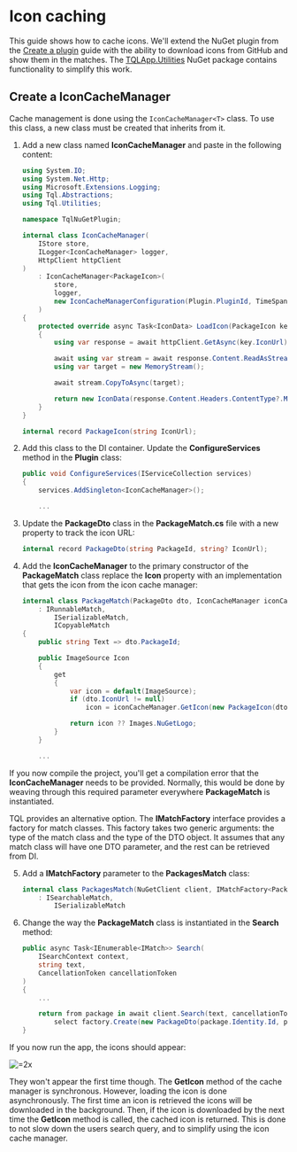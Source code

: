 # Icon caching

This guide shows how to cache icons. We'll extend the NuGet plugin from the
[Create a plugin](Create-a-plugin.md) guide with the ability to download icons
from GitHub and show them in the matches. The
[TQLApp.Utilities](https://www.nuget.org/packages/TQLApp.Utilities) NuGet
package contains functionality to simplify this work.

## Create a IconCacheManager

Cache management is done using the `IconCacheManager<T>` class. To use this
class, a new class must be created that inherits from it.

1. Add a new class named **IconCacheManager** and paste in the following
   content:

   ```cs
   using System.IO;
   using System.Net.Http;
   using Microsoft.Extensions.Logging;
   using Tql.Abstractions;
   using Tql.Utilities;
   
   namespace TqlNuGetPlugin;
   
   internal class IconCacheManager(
       IStore store,
       ILogger<IconCacheManager> logger,
       HttpClient httpClient
   )
       : IconCacheManager<PackageIcon>(
           store,
           logger,
           new IconCacheManagerConfiguration(Plugin.PluginId, TimeSpan.FromDays(1))
       )
   {
       protected override async Task<IconData> LoadIcon(PackageIcon key)
       {
           using var response = await httpClient.GetAsync(key.IconUrl);
   
           await using var stream = await response.Content.ReadAsStreamAsync();
           using var target = new MemoryStream();
   
           await stream.CopyToAsync(target);
   
           return new IconData(response.Content.Headers.ContentType?.MediaType, target.ToArray());
       }
   }
   
   internal record PackageIcon(string IconUrl);
   ```

2. Add this class to the DI container. Update the **ConfigureServices** method in the **Plugin** class:
   
   ```cs
   public void ConfigureServices(IServiceCollection services)
   {
       services.AddSingleton<IconCacheManager>();
   
       ...
   ```

3. Update the **PackageDto** class in the **PackageMatch.cs** file with a new property to track the icon URL:
   
   ```cs
   internal record PackageDto(string PackageId, string? IconUrl);
   ```

4. Add the **IconCacheManager** to the primary constructor of the **PackageMatch** class replace the **Icon** property with an implementation that gets the icon from the icon cache manager:
   
   ```cs
   internal class PackageMatch(PackageDto dto, IconCacheManager iconCacheManager)
       : IRunnableMatch,
           ISerializableMatch,
           ICopyableMatch
   {
       public string Text => dto.PackageId;

       public ImageSource Icon
       {
           get
           {
               var icon = default(ImageSource);
               if (dto.IconUrl != null)
                   icon = iconCacheManager.GetIcon(new PackageIcon(dto.IconUrl));
   
               return icon ?? Images.NuGetLogo;
           }
       }

       ...
   ```

If you now compile the project, you'll get a compilation error that the **IconCacheManager** needs to be provided. Normally, this would be done by weaving through this required parameter everywhere **PackageMatch** is instantiated.

TQL provides an alternative option. The **IMatchFactory** interface provides a factory for match classes. This factory takes two generic arguments: the type of the match class and the type of the DTO object. It assumes that any match class will have one DTO parameter, and the rest can be retrieved from DI.

5. Add a **IMatchFactory** parameter to the **PackagesMatch** class:
   
   ```cs
   internal class PackagesMatch(NuGetClient client, IMatchFactory<PackageMatch, PackageDto> factory)
       : ISearchableMatch,
           ISerializableMatch
   ```

6. Change the way the **PackageMatch** class is instantiated in the **Search** method:
   
   ```cs
   public async Task<IEnumerable<IMatch>> Search(
       ISearchContext context,
       string text,
       CancellationToken cancellationToken
   )
   {
       ...
   
       return from package in await client.Search(text, cancellationToken)
           select factory.Create(new PackageDto(package.Identity.Id, package.IconUrl?.ToString()));
   }
   ```

If you now run the app, the icons should appear:

![=2x](Package-match-icons.png)

They won't appear the first time though. The **GetIcon** method of the cache manager is synchronous. However, loading the icon is done asynchronously. The first time an icon is retrieved the icons will be downloaded in the background. Then, if the icon is downloaded by the next time the **GetIcon** method is called, the cached icon is returned. This is done to not slow down the users search query, and to simplify using the icon cache manager.